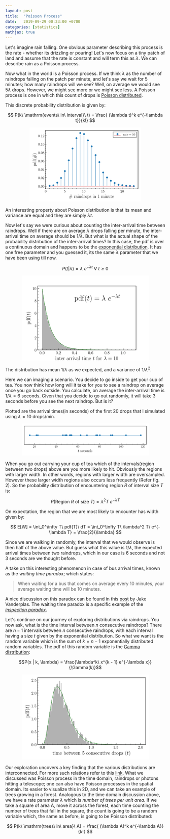 ```yaml
---
layout: post
title:  "Poisson Process"
date:   2019-09-29 00:23:00 +0700
categories: [statistics]
mathjax: true
---
```


Let's imagine rain falling. One obvious parameter describing this process is the rate - whether its drizzling or pouring! Let's now focus on a tiny patch of land and assume that the rate is constant and will term this as $\lambda$. We can describe rain as a Poisson process.

Now what in the world is a Poisson process. If we think $\lambda$ as the number of raindrops falling on the patch per minute, and let's say we wait for 5 minutes; how many raindrops will we see? Well, on average we would see $5\lambda$ drops. However, we might see more or we might see less. A Poisson process is one in which this count of drops is [Poisson distributed](https://en.wikipedia.org/wiki/Poisson_distribution).

This discrete probability distribution is given by:

$$
P(k\ \mathrm{events\ in\ interval}\ t) = \frac{ (\lambda t)^k e^{-\lambda t}}{k!}
$$

<!-- ![composite](/static/img/poisson.png =100x20){:class="img-responsive"} -->
<p align="center">
  <img src="/static/img/poisson.png" width="350"/>
</p>

An interesting property about Poisson distribution is that its mean and variance are equal and they are simply $\lambda t$.

Now let's say we were curious about counting the inter-arrival time between raindrops. Well if there are on average $\lambda$ drops falling per minute, the inter-arrival time on average should be $1/\lambda$. But what is the actual shape of the probability distribution of the inter-arrival times? In this case, the pdf is over a continuous domain and happens to be the [exponential distribution](https://en.wikipedia.org/wiki/Exponential_distribution). It has one free parameter and you guessed it, its the same $\lambda$ parameter that we have been using till now.

$$
P(t|\lambda) = \lambda\ e^{-\lambda t}\ \forall\ t \ge 0
$$

<p align="center">
  <img src="/static/img/exponential.png" width="400"/>
</p>

The distribution has mean $1/\lambda$ as we expected, and a variance of $1/\lambda^2$.

Here we can imaging a scenario. You decide to go inside to get your cup of tea. You now think how long will it take for you to see a raindrop on average once you go back outside. You calculate, on average the inter-arrival time is $1/\lambda = 6$ seconds. Given that you decide to go out randomly, it will take 3 seconds before you see the next raindrop. But is it?

Plotted are the arrival times(in seconds) of the first 20 drops that I simulated using $\lambda=10\ \mathrm{drops/min}$.

<p align="center">
  <img src="/static/img/drops.png" width="400"/>
</p>

When you go out carrying your cup of tea which of the intervals(region between two drops) above are you more likely to hit. Obviously the regions with larger width. In other words, regions with larger width are oversampled. However these larger width regions also occurs less frequently (Refer fig. 2). So the probability distribution of encountering region $R$ of interval size $T$ is:

$$
P(\mathrm{Region}\ R\ \mathrm{of\ size}\ T) = \lambda^2 T\ e^{-\lambda T}
$$

On expectation, the region that we are most likely to encounter has width given by:

$$
E[W] = \int_0^\infty T\ pdf(T)\ dT = \int_0^\infty T\ \lambda^2 T\ e^{-\lambda T} = \frac{2}{\lambda}
$$

Since we are walking in randomly, the interval that we would observe is then half of the above value. But guess what this value is $1 / \lambda$, the expected arrival times between two raindrops, which in our case is 6 seconds and not 3 seconds are we thought before.

A take on this interesting phenomenon in case of bus arrival times, known as the *waiting time paradox*; which states:

<blockquote>
  When waiting for a bus that comes on average every 10 minutes, your average waiting time will be 10 minutes.
</blockquote>

A nice discussion on this paradox can be found in this [post](https://jakevdp.github.io/blog/2018/09/13/waiting-time-paradox/) by Jake Vanderplas. The waiting time paradox is a specific example of the [*inspection paradox*](https://towardsdatascience.com/the-inspection-paradox-is-everywhere-2ef1c2e9d709).

Let's continue on our journey of exploring distributions via raindrops. You now ask, what is the time interval between $n$ consecutive raindrops? There are $n-1$ intervals between $n$ consecutive raindrops, with each interval having a size $t$ given by the exponential distribution. So what we want is the random variable which is the sum of $k = n-1$ exponentially distributed random variables. The pdf of this random variable is the [Gamma distribution](https://en.wikipedia.org/wiki/Gamma_distribution):

$$P(x | k, \lambda) = \frac{\lambda^k\ x^{k - 1} e^{-\lambda x}}{\Gamma(k)}$$

<p align="center">
  <img src="/static/img/gamma.png" width="400"/>
</p>

Our exploration uncovers a key finding that the various distributions are interconnected. For more such relations refer to this [link](https://en.wikipedia.org/wiki/Relationships_among_probability_distributions). What we discussed was Poisson process in the time domain, raindrops or photons hitting a telescope; one can also have Poisson processes in the spatial domain. Its easier to visualize this in 2D, and we can take an example of trees growing in a forest. Analogous to the time domain discussion above, we have a rate parameter $\lambda$ which is *number of trees per unit area*. If we take a square of area A, move it across the forest, each time counting the number of trees that fall in the square, the count is going to be a random variable which, the same as before, is going to be Poisson distributed:

$$
P(k\ \mathrm{trees\ in\ area}\ A) = \frac{ (\lambda A)^k e^{-\lambda A}}{k!}
$$

